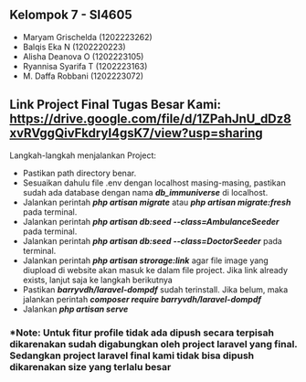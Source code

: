 ## **Kelompok 7 - SI4605**

- Maryam Grischelda (1202223262)
- Balqis Eka N (1202220223)
- Alisha Deanova O (1202223105)
- Ryannisa Syarifa T (1202223163)
- M. Daffa Robbani (1202223072)

## **Link Project Final Tugas Besar Kami:** https://drive.google.com/file/d/1ZPahJnU_dDz8xvRVggQivFkdryI4gsK7/view?usp=sharing
Langkah-langkah menjalankan Project:
- Pastikan path directory benar.
- Sesuaikan dahulu file .env dengan localhost masing-masing, pastikan sudah ada database dengan nama ***db_immuniverse*** di localhost.
- Jalankan perintah ***php artisan migrate*** atau ***php artisan migrate:fresh*** pada terminal.
- Jalankan perintah ***php artisan db:seed --class=AmbulanceSeeder*** pada terminal.
- Jalankan perintah ***php artisan db:seed --class=DoctorSeeder*** pada terminal.
- Jalankan perintah ***php artisan strorage:link*** agar file image yang diupload di website akan masuk ke dalam file project. Jika link already exists, lanjut saja ke langkah berikutnya
- Pastikan ***barryvdh/laravel-dompdf*** sudah terinstall. Jika belum, maka jalankan perintah ***composer require barryvdh/laravel-dompdf***
- Jalankan ***php artisan serve***

### *Note: Untuk fitur profile tidak ada dipush secara terpisah dikarenakan sudah digabungkan oleh project laravel yang final. Sedangkan project laravel final kami tidak bisa dipush dikarenakan size yang terlalu besar


